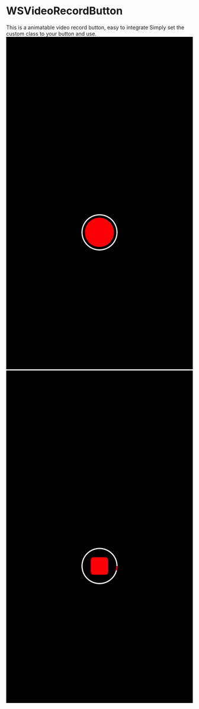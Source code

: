 # WSVideoRecordButton
This is a animatable video record button, easy to integrate
Simply set the custom class to your button and use.
![Alt text](https://github.com/WebsoftProfession/WSVideoRecordButton/blob/master/shot_2.png?raw=true "Optional Title")
![Alt text](https://github.com/WebsoftProfession/WSVideoRecordButton/blob/master/shot_1.png?raw=true "Optional Title")

